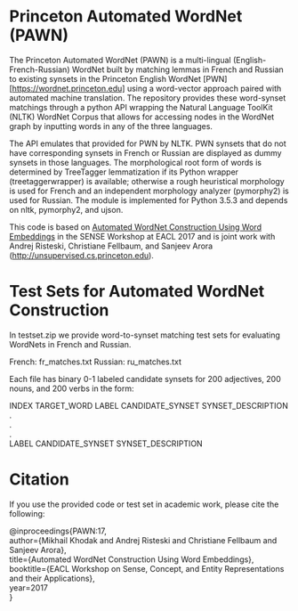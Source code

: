 # Princeton Automated WordNet (PAWN)

The Princeton Automated WordNet (PAWN) is a multi-lingual (English-French-Russian) WordNet built by matching lemmas in French and Russian to existing synsets in the Princeton English WordNet [PWN][https://wordnet.princeton.edu] using a word-vector approach paired with automated machine translation. The repository provides these word-synset matchings through a python API wrapping the Natural Language ToolKit (NLTK) WordNet Corpus that allows for accessing nodes in the WordNet graph by inputting words in any of the three languages. 

The API emulates that provided for PWN by NLTK. PWN synsets that do not have corresponding synsets in French or Russian are displayed as dummy synsets in those languages. The morphological root form of words is determined by TreeTagger lemmatization if its Python wrapper (treetaggerwrapper) is available; otherwise a rough heuristical morphology is used for French and an independent morphology analyzer (pymorphy2) is used for Russian. The module is implemented for Python 3.5.3 and depends on nltk, pymorphy2, and ujson.

This code is based on [Automated WordNet Construction Using Word Embeddings](http://aclweb.org/anthology/W17-1902) in the SENSE Workshop at EACL 2017 and is joint work with Andrej Risteski, Christiane Fellbaum, and Sanjeev Arora (http://unsupervised.cs.princeton.edu).

# Test Sets for Automated WordNet Construction

In testset.zip we provide word-to-synset matching test sets for evaluating WordNets in French and Russian.

French: fr_matches.txt
Russian: ru_matches.txt

Each file has binary 0-1 labeled candidate synsets for 200 adjectives, 200 nouns, and 200 verbs in the form:

INDEX	TARGET_WORD
LABEL	CANDIDATE_SYNSET	SYNSET_DESCRIPTION  
.  
.  
.  
LABEL	CANDIDATE_SYNSET	SYNSET_DESCRIPTION

# Citation

If you use the provided code or test set in academic work, please cite the following:

@inproceedings{PAWN:17,  
	author={Mikhail Khodak and Andrej Risteski and Christiane Fellbaum and Sanjeev Arora},  
	title={Automated WordNet Construction Using Word Embeddings},  
	booktitle={EACL Workshop on Sense, Concept, and Entity Representations and their Applications},  
	year=2017 	
}
